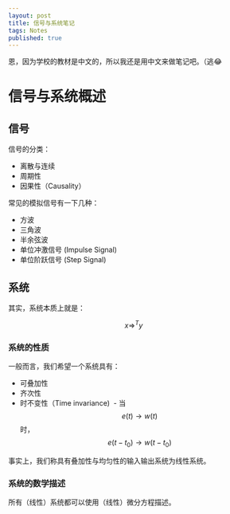 ```yaml
---
layout: post
title: 信号与系统笔记
tags: Notes
published: true
---
```



恩，因为学校的教材是中文的，所以我还是用中文来做笔记吧。（逃😂

# 信号与系统概述
  
## 信号

信号的分类：
- 离散与连续
- 周期性
- 因果性（Causality）

常见的模拟信号有一下几种：
- 方波
- 三角波
- 半余弦波
- 单位冲激信号 (Impulse Signal)
- 单位阶跃信号 (Step Signal)

## 系统

其实，系统本质上就是：

$$x \Rightarrow^{T} y$$

### 系统的性质
一般而言，我们希望一个系统具有：
- 可叠加性
- 齐次性
- 时不变性（Time invariance)
  - 当 $$ e(t) \to w(t) $$ 时， $$ e(t - t_0) \to w(t - t_0) $$

事实上，我们称具有叠加性与均匀性的输入输出系统为线性系统。

### 系统的数学描述

所有（线性）系统都可以使用（线性）微分方程描述。

